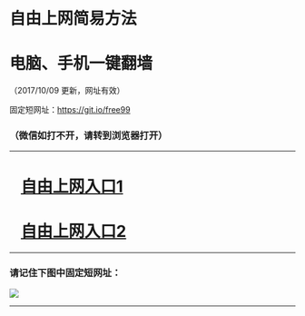 ﻿# 自由上网简易方法

# 电脑、手机一键翻墙

（2017/10/09 更新，网址有效）

固定短网址：https://git.io/free99

### （微信如打不开，请转到浏览器打开）


***





# &nbsp;&nbsp; <a href="http://ft372524797.fwq-tz-1001.info/fwqtz01.html?t=1009001263 " target="_blank">自由上网入口1</a>
# &nbsp;&nbsp; <a href="http://ft305475727.fwq-tz-1002.info/fwqtz02.html?t=100900125902 " target="_blank">自由上网入口2</a>
***

### 请记住下图中固定短网址：

<img src="https://s3-us-west-2.amazonaws.com/fwq-1001/yjfq-20170905okok.png" /> 


***

